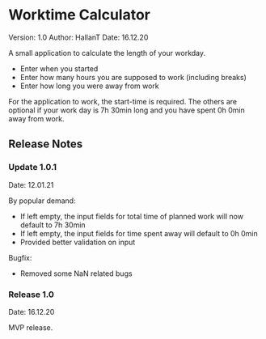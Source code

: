 # Worktime Calculator
Version: 1.0
Author: HallanT
Date: 16.12.20

A small application to calculate the length of your workday. 
* Enter when you started
* Enter how many hours you are supposed to work (including breaks)
* Enter how long you were away from work 

For the application to work, the start-time is required. The others are optional if your work day is 7h 30min long and you have spent 0h 0min away from work.

## Release Notes

### Update 1.0.1
Date: 12.01.21

By popular demand:
* If left empty, the input fields for total time of planned work will now default to 7h 30min
* If left empty, the input fields for time spent away will default to 0h 0min
* Provided better validation on input

Bugfix:
* Removed some NaN related bugs

### Release 1.0
Date: 16.12.20

MVP release.